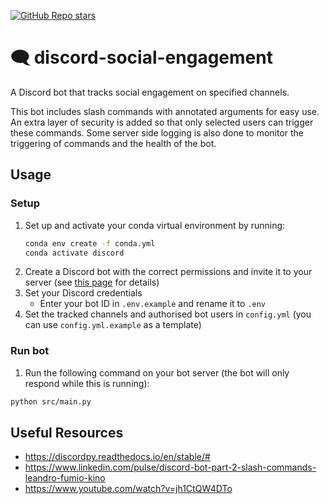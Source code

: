 [![GitHub Repo stars](https://img.shields.io/github/stars/ruankie/discord-social-engagement)](https://github.com/ruankie/discord-social-engagement)

# 🗨️ discord-social-engagement
A Discord bot that tracks social engagement on specified channels. 

This bot includes slash commands with annotated arguments for easy use. An extra layer of security is added so that only selected users can trigger these commands. Some server side logging is also done to monitor the triggering of commands and the health of the bot.

## Usage

### Setup
1. Set up and activate your conda virtual environment by running:
    ```bash
    conda env create -f conda.yml
    conda activate discord
    ```
2. Create a Discord bot with the correct permissions and invite it to your server (see [this page](https://discordpy.readthedocs.io/en/stable/discord.html#discord-intro) for details)
3. Set your Discord credentials
    - Enter your bot ID in `.env.example` and rename it to `.env`
4. Set the tracked channels and authorised bot users in `config.yml` (you can use `config.yml.example` as a template)

### Run bot
1. Run the following command on your bot server (the bot will only respond while this is running):
```bash
python src/main.py
```

## Useful Resources
- https://discordpy.readthedocs.io/en/stable/#
- https://www.linkedin.com/pulse/discord-bot-part-2-slash-commands-leandro-fumio-kino
- https://www.youtube.com/watch?v=jh1CtQW4DTo